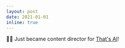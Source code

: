 ```yaml
---
layout: post
date: 2021-01-01
inline: true
---
```


👨‍💻 Just became content director for <a href="https://www.thats-ai.org/">That's AI</a>!
